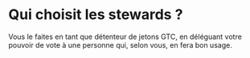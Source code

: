 # Qui choisit les stewards ?

Vous le faites en tant que détenteur de jetons GTC, en déléguant votre pouvoir de vote à une personne qui, selon vous, en fera bon usage.

